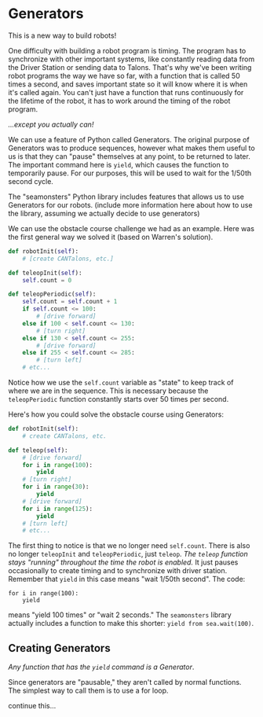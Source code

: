 # Generators

This is a new way to build robots!

One difficulty with building a robot program is timing. The program has to synchronize with other important systems, like constantly reading data from the Driver Station or sending data to Talons. That's why we've been writing robot programs the way we have so far, with a function that is called 50 times a second, and saves important state so it will know where it is when it's called again. You can't just have a function that runs continuously for the lifetime of the robot, it has to work around the timing of the robot program.

*...except you actually can!*

We can use a feature of Python called Generators. The original purpose of Generators was to produce sequences, however what makes them useful to us is that they can "pause" themselves at any point, to be returned to later. The important command here is `yield`, which causes the function to temporarily pause. For our purposes, this will be used to wait for the 1/50th second cycle.

The "seamonsters" Python library includes features that allows us to use Generators for our robots. (include more information here about how to use the library, assuming we actually decide to use generators)

We can use the obstacle course challenge we had as an example. Here was the first general way we solved it (based on Warren's solution).

```python
def robotInit(self):
    # [create CANTalons, etc.]

def teleopInit(self):
    self.count = 0

def teleopPeriodic(self):
    self.count = self.count + 1
    if self.count <= 100:
        # [drive forward]
    else if 100 < self.count <= 130:
        # [turn right]
    else if 130 < self.count <= 255:
        # [drive forward]
    else if 255 < self.count <= 285:
        # [turn left]
    # etc...
```

Notice how we use the `self.count` variable as "state" to keep track of where we are in the sequence. This is necessary because the `teleopPeriodic` function constantly starts over 50 times per second.

Here's how you could solve the obstacle course using Generators:

```python
def robotInit(self):
    # create CANTalons, etc.

def teleop(self):
    # [drive forward]
    for i in range(100):
        yield
    # [turn right]
    for i in range(30):
        yield
    # [drive forward]
    for i in range(125):
        yield
    # [turn left]
    # etc...
```

The first thing to notice is that we no longer need `self.count`. There is also no longer `teleopInit` and `teleopPeriodic`, just `teleop`. *The `teleop` function stays "running" throughout the time the robot is enabled.* It just pauses occasionally to create timing and to synchronize with driver station. Remember that `yield` in this case means "wait 1/50th second". The code:
```
for i in range(100):
    yield
```
means "yield 100 times" or "wait 2 seconds." The `seamonsters` library actually includes a function to make this shorter: `yield from sea.wait(100)`.

## Creating Generators

*Any function that has the `yield` command is a Generator*.

Since generators are "pausable," they aren't called by normal functions. The simplest way to call them is to use a for loop.

continue this...